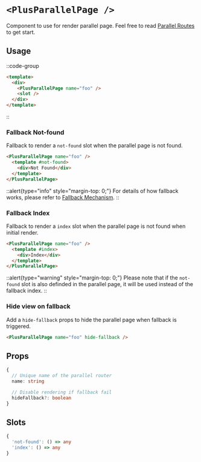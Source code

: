 # `<PlusParallelPage />`

Component to use for render parallel page. Feel free to read [Parallel Routes](/routing/parallel-routes) to get start.

## Usage

::code-group
```html [layouts/default.vue]{3}
<template>
  <div>
    <PlusParallelPage name="foo" />
    <slot />
  </div>
</template>
```
::

### Fallback Not-found

Fallback to render a `not-found` slot when the parallel page is not found.

```html {2-4}
<PlusParallelPage name="foo" />
  <template #not-found>
    <div>Not Found</div>
  </template>
</PlusParallelPage>
```

::alert{type="info" style="margin-top: 0;"}
For details of how fallback works, please refer to [Fallback Mechanism](/routing/parallel-routes#fallback-mechanism).
::

### Fallback Index

Fallback to render a `index` slot when the parallel page is not found when initial render.

```html {2-4}
<PlusParallelPage name="foo" />
  <template #index>
    <div>Index</div>
  </template>
</PlusParallelPage>
```

::alert{type="warning" style="margin-top: 0;"}
Please note that if the `not-found` slot is also definded in the parallel page, it will be used instead of the fallback index.
::

### Hide view on fallback

Add a `hide-fallback` props to hide the parallel page when fallback is triggered.

```html
<PlusParallelPage name="foo" hide-fallback />
```

## Props

```ts
{
  // Unique name of the parallel router
  name: string

  // Disable rendering if fallback fail
  hideFallback?: boolean
}
```

## Slots

```ts
{
  'not-found': () => any
  'index': () => any
}
```
